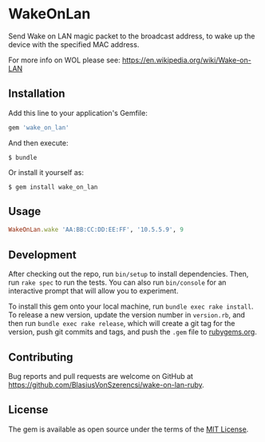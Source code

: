# WakeOnLan

Send Wake on LAN magic packet to the broadcast address, to wake up the device with the specified MAC address.

For more info on WOL please see: https://en.wikipedia.org/wiki/Wake-on-LAN

## Installation

Add this line to your application's Gemfile:

```ruby
gem 'wake_on_lan'
```

And then execute:

    $ bundle

Or install it yourself as:

    $ gem install wake_on_lan

## Usage

```ruby
WakeOnLan.wake 'AA:BB:CC:DD:EE:FF', '10.5.5.9', 9
```

## Development

After checking out the repo, run `bin/setup` to install dependencies. Then, run `rake spec` to run the tests. You can also run `bin/console` for an interactive prompt that will allow you to experiment.

To install this gem onto your local machine, run `bundle exec rake install`. To release a new version, update the version number in `version.rb`, and then run `bundle exec rake release`, which will create a git tag for the version, push git commits and tags, and push the `.gem` file to [rubygems.org](https://rubygems.org).

## Contributing

Bug reports and pull requests are welcome on GitHub at https://github.com/BlasiusVonSzerencsi/wake-on-lan-ruby.


## License

The gem is available as open source under the terms of the [MIT License](http://opensource.org/licenses/MIT).

